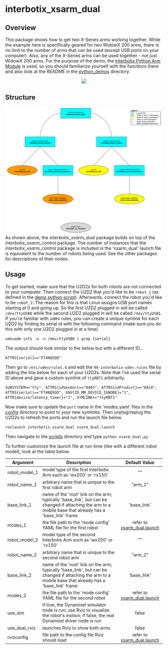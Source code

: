 # interbotix_xsarm_dual

## Overview
This package shows how to get two X-Series arms working together. While the example here is specifically geared for two WidowX 200 arms, there is no limit to the number of arms that can be used (except USB ports on your computer). Also, any of the X-Series arms can be used together - not just WidowX 200 arms. For the purpose of the demo, the [Interbotix Python Arm Module](https://github.com/Interbotix/interbotix_ros_toolboxes/blob/main/interbotix_xs_toolbox/interbotix_xs_modules/src/interbotix_xs_modules/arm.py) is used, so you should familiarize yourself with the functions there and also look at the README in the [python_demos](../python_demos) directory.

<p align="center">
    <a href=”https://www.youtube.com/watch?v=DnjbNXxBE_8?t=31”>
        <img width="410" height="auto" src="https://www.trossenrobotics.com/shared/github/github_multiple_arms.png">
    </a>
</p>

## Structure
![xsarm_dual_flowchart](images/xsarm_dual_flowchart.png)
As shown above, the *interbotix_xsarm_dual* package builds on top of the *interbotix_xsarm_control* package. The number of instances that the *interbotix_xsarm_control* package is included in the 'xsarm_dual' launch file is equivalent to the number of robots being used. See the other packages for descriptions of their nodes.

## Usage
To get started, make sure that the U2D2s for both robots are not connected to your computer. Then connect the U2D2 that you'd like to be `robot_1` (as defined in the [demo python script](scripts/xsarm_dual.py)). Afterwards, connect the robot you'd like to be `robot_2`. The reason for this is that Linux assigns USB port names starting at 0 and going up. So the first U2D2 plugged in will be called `/dev/ttyUSB0` while the second U2D2 plugged in will be called `/dev/ttyUSB1`. If you're familiar with udev rules, you can create a unique symlink for each U2D2 by finding its serial id with the following command (make sure you do this with only one U2D2 plugged in at a time)

```
udevadm info -a -n /dev/ttyUSB0 | grep {serial}
```
The output should look similar to the below but with a different ID...

```
ATTRS{serial}=="FT4NQ5QO"
```

Then go to `/etc/udev/rules.d` and edit the `99-interbotix-udev.rules` file by adding the line below for each of your U2D2s. Note that I've used the serial ID above and gave a custom symlink of `ttyRBT1` arbitrarily.

```
SUBSYSTEM=="tty", ATTRS{idVendor}=="0403", ATTRS{idProduct}=="6014", ATTRS{serial}=="FT4NQ5QO", ENV{ID_MM_DEVICE_IGNORE}="1", ATTR{device/latency_timer}="1", SYMLINK+="ttyRBT1"
```

Now make sure to update the `port` name in the 'modes.yaml' files in the [config](config/) directory to point to your new symlinks. Then unplug/replug the U2D2s to refresh the ports and run the launch file below.

```
roslaunch interbotix_xsarm_dual xsarm_dual.launch
```

Then navigate to the [scripts](scripts/) directory and type `python xsarm_dual.py`.

To further customize the launch file at run-time (like with a different robot model), look at the table below:

| Argument | Description | Default Value |
| -------- | ----------- | :-----------: |
| robot_model_1 | model type of the first Interbotix Arm such as 'wx200' or 'rx150' | "" |
| robot_name_1 | arbitrary name that is unique to the first robot arm | "arm_1" |
| base_link_1 | name of the 'root' link on the arm; typically 'base_link', but can be changed if attaching the arm to a mobile base that already has a 'base_link' frame| 'base_link' |
| modes_1 | the file path to the 'mode config' YAML file for the first robot | refer to [xsarm_dual.launch](launch/xsarm_dual.launch) |
| robot_model_2 | model type of the second Interbotix Arm such as 'wx200' or 'rx150' | "" |
| robot_name_2 | arbitrary name that is unique to the second robot arm | "arm_2" |
| base_link_2 | name of the 'root' link on the arm; typically 'base_link', but can be changed if attaching the arm to a mobile base that already has a 'base_link' frame| 'base_link' |
| modes_2 | the file path to the 'mode config' YAML file for the second robot | refer to [xsarm_dual.launch](launch/xsarm_dual.launch) |
| use_sim | if true, the Dynamixel simulator node is run; use Rviz to visualize the robot's motion; if false, the real Dynamixel driver node is run | false |
| use_dual_rviz | launches Rviz to show both arms | false |
| rvizconfig | file path to the config file Rviz should load | refer to [xsarm_dual.launch](launch/xsarm_dual.launch) |
